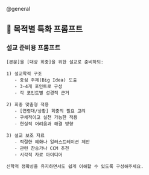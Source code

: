 @general
## 🔧 목적별 특화 프롬프트

### 설교 준비용 프롬프트

```
[본문]을 [대상 회중]을 위한 설교로 준비하되:

1) 설교학적 구조
   - 중심 주제(Big Idea) 도출
   - 3-4개 포인트로 구성
   - 각 포인트별 성경적 근거

2) 회중 맞춤형 적용
   - [연령대/상황] 회중의 필요 고려
   - 구체적이고 실천 가능한 적용
   - 현실적 어려움과 해결 방향

3) 설교 보조 자료
   - 적절한 예화나 일러스트레이션 제안
   - 관련 찬송가나 CCM 추천
   - 시각적 자료 아이디어

신학적 정확성을 유지하면서도 쉽게 이해할 수 있도록 구성해주세요.
```
